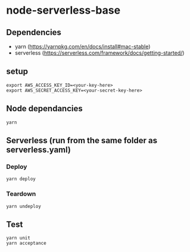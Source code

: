 # node-serverless-base

## Dependencies
- yarn (https://yarnpkg.com/en/docs/install#mac-stable)
- serverless (https://serverless.com/framework/docs/getting-started/)

## setup
```
export AWS_ACCESS_KEY_ID=<your-key-here>
export AWS_SECRET_ACCESS_KEY=<your-secret-key-here>
```
## Node dependancies
```
yarn
```
## Serverless (run from the same folder as serverless.yaml)
### Deploy
```
yarn deploy
```

### Teardown
```
yarn undeploy
```

## Test
```
yarn unit
yarn acceptance
```
